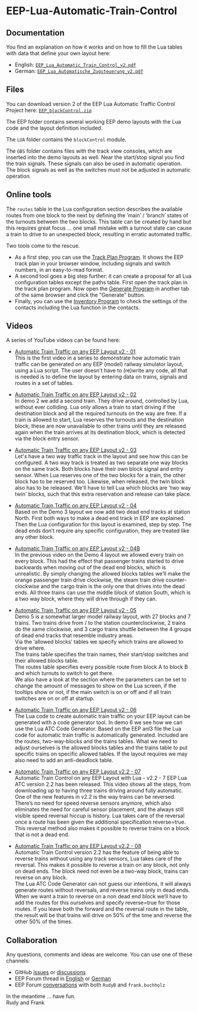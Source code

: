 # EEP-Lua-Automatic-Train-Control

## Documentation

You find an explanation on how it works and on how to fill the Lua tables with data that define your own layout here:

- English: [`EEP_Lua_Automatic_Train_Control_v2.pdf`](https://github.com/FrankBuchholz/EEP-LUA-Automatic-Train-Control/blob/main/blockControl_v2/EEP_LUA_Automatic_Train_Control_v2.pdf)
- German: [`EEP_Lua_Automatische_Zugsteuerung_v2.pdf`](https://github.com/FrankBuchholz/EEP-LUA-Automatic-Train-Control/blob/main/blockControl_v2/EEP_LUA_Automatische_Zugsteuerung_v2.pdf)

## Files

You can download version 2 of the EEP Lua Automatic Traffic Control Project here:
[`EEP_blockControl.zip`](https://github.com/FrankBuchholz/EEP-LUA-Automatic-Train-Control/raw/main/blockControl_v2/EEP_blockControl.zip)

The EEP folder contains several working EEP demo layouts with the Lua code and the layout definition included.

The `LUA` folder contains the `blockControl` module.

The `GBS` folder contains files with the track view consoles, which are inserted into the demo layouts as well.
Near the start/stop signal you find the train signals. These signals can also be used in automatic operation.
The block signals as well as the switches must not be adjusted in automatic operation.

## Online tools

The `routes` table in the Lua configuration section describes the available routes from one block to the next by defining the ‘main’ / ‘branch’ states of the turnouts between the two blocks. This table can be created by hand but this requires great focus … one small mistake with a turnout state can cause a train to drive to an unexpected block, resulting in erratic automated traffic.

Two tools come to the rescue.

- As a first step, you can use the [Track Plan Program](https://frankbuchholz.github.io/EEP_convert_anl3_file/EEP_Gleisplan.html). It shows the EEP track plan in your browser window, including signals and switch numbers, in an easy-to-read format.
- A second tool goes a big step further: it can create a proposal for all Lua configuration tables except the paths table. First open the track plan in the track plan program. Now open the [Generate Program](https://frankbuchholz.github.io/EEP_convert_anl3_file/EEP_blockControl.html) in another tab of the same browser and click the "Generate" button.
- Finally, you can use the [Inventory Program](https://frankbuchholz.github.io/EEP_convert_anl3_file/EEP_Inventar.html) to check the settings of the contacts including the Lua function in the contacts.

## Videos

A series of YouTube videos can be found here:

- [Automatic Train Traffic on any EEP Layout v2 - 01](https://www.youtube.com/watch?v=6X1fmBAHgpY&ab_channel=Rudysmodelrailway)  
This is the first video in a series to demonstrate how automatic train traffic can be generated on any EEP (model) railway simulator layout, using a Lua script. The user doesn't have to (re)write any code, all that is needed is to define the layout by entering data on trains, signals and routes in a set of tables.

- [Automatic Train Traffic on any EEP Layout v2 - 02](https://www.youtube.com/watch?v=qEFNnP-s14c&ab_channel=Rudysmodelrailway)  
In demo 2 we add a second train. They drive around, controlled by Lua, without ever colliding. Lua only allows a train to start driving if the destination block and all the required turnouts on the way are free. If a train is allowed to start, Lua reserves the turnouts and the destination block; these are now unavailable to other trains until they are released again when the train arrives at its destination block, which is detected via the block entry sensor.

- [Automatic Train Traffic on any EEP Layout v2 - 03](https://www.youtube.com/watch?v=YouDOfVNHgk&ab_channel=Rudysmodelrailway)  
Let's have a two way traffic track in the layout and see how this can be configured.
A two way track is treated as two separate one way blocks on the same track. Both blocks have their own block signal and entry sensor. When Lua reserves one of the two blocks for a train, the other block has to be reserved too. Likewise, when released, the twin block also has to be released. We'll have to tell Lua which blocks are 'two way twin' blocks, such that this extra reservation and release can take place.

- [Automatic Train Traffic on any EEP Layout v2 - 04](https://www.youtube.com/watch?v=x8MSMDGuqrM&ab_channel=Rudysmodelrailway)  
Based on the Demo 3 layout we now add two dead end tracks at station North. First both ways to make a dead end track in EEP are explained. Then the Lua configuration for this layout is examined, step by step. The dead ends don’t require any specific configuration, they are treated like any other block.

- [Automatic Train Traffic on any EEP Layout v2 - 04B](https://www.youtube.com/watch?v=4VcZgUUgHy0&ab_channel=Rudysmodelrailway)  
In the previous video on the Demo 4 layout we allowed every train on every block. This had the effect that passenger trains started to drive backwards when moving out of the dead end blocks, which is unrealistic. By simply changing the allowed blocks tables we’ll make the orange passenger train drive clockwise, the steam train drive counter-clockwise and the cargo train is the only one that drives into the dead ends. All three trains can use the middle block of station South, which is a two way block, where they will drive through if they can.

- [Automatic Train Traffic on any EEP Layout v2 - 05](https://www.youtube.com/watch?v=qjrlIr_JMXY&ab_channel=Rudysmodelrailway)  
Demo 5 is a somewhat larger model railway layout, with 27 blocks and 7 trains. Two trains drive from / to the station counterclockwise, 2 trains do the same clockwise, and 3 cargo trains shuttle between the 4 groups of dead end tracks that resemble industry areas.  
Via the ‘allowed blocks’ tables we specify which trains are allowed to drive where.  
The trains table specifies the train names, their start/stop switches and their allowed blocks table.  
The routes table specifies every possible route from block A to block B and which turnuts to switch to get there.  
We also have a look at the section where the parameters can be set to change the amount of messages to show on the Lua screen, if the tooltips show or not, if the main switch is on or off and if all train switches are on or off at startup.

- [Automatic Train Traffic on any EEP Layout v2 - 06](https://www.youtube.com/watch?v=xxssAIgqxk0&ab_channel=Rudyshobbychannel)  
The Lua code to create automatic train traffic on your EEP layout can be generated with a code generator tool.
In demo 6 we see how we can use the Lua ATC Code Generator. Based on the EEP anl3 file the Lua code for automatic train traffic is automatically generated. Included are the routes, two-way-blocks and the trains tables. What we need to adjust ourselves is the allowed blocks tables and the trains table to put specific trains on specific allowed tables. If the layout requires we may also need to add an anti-deadlock table.

- [Automatic Train Traffic on any EEP Layout v2.2 - 07](https://www.youtube.com/watch?v=Jy6LAwftW9g&ab_channel=Rudyshobbychannel)  
Automatic Train Control on any EEP Layout with Lua - v2.2 - 7
EEP Lua ATC version 2.2 has been released. This video shows all the steps, from downloading up to having three trains driving around fully automatic.  
One of the new features in v2.2 is the way trains can be reversed. There’s no need for speed reverse sensors anymore, which also eliminates the need for careful sensor placement, and the always still visible speed reversal hiccup is history. Lua takes care of the reversal once a route has been given the additional specification reverse=true. This reversal method also makes it possible to reverse trains on a block that is not a dead end.

- [Automatic Train Traffic on any EEP Layout v2.2 - 08](https://www.youtube.com/watch?v=YdrGc5KIsmM&ab_channel=Rudyshobbychannel)  
Automatic Train Control version 2.2 has the feature of being able to reverse trains without using any track sensors, Lua takes care of the reversal. This makes it possible to reverse a train on any block, not only on dead ends. The block need not even be a two-way block, trains can reverse on any block.  
The Lua ATC Code Generator can not guess our intentions, it will always generate routes without reversals, and reverse trains only in dead ends. When we want a train to reverse on a non dead end block we’ll have to add the routes for this ourselves and specify reverse=true for those routes. If you leave both the forward and the reversal route in the table, the result will be that trains will drive on 50% of the time and reverse the other 50% of the times.

## Collaboration

Any questions, comments and ideas are welcome. You can use one of these channels:

- GitHub [issues](https://github.com/FrankBuchholz/EEP-LUA-Automatic-Train-Control/issues) or [discussions](https://github.com/FrankBuchholz/EEP-LUA-Automatic-Train-Control/discussions)
- EEP Forum thread in [English](https://www.eepforum.de/forum/thread/36688-lua-automatic-train-control-for-any-layout-version-2/) or [German](https://www.eepforum.de/forum/thread/36689-lua-automatische-zugsteuerung-f%C3%BCr-jedes-layout-version-2/)
- EEP Forum [conversations](https://www.eepforum.de/conversation-add)  with both `RudyB` and `frank.buchholz`

In the meantime … have fun.  
Rudy and Frank
